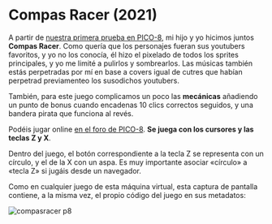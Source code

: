 # Compas Racer (2021)

A partir de [nuestra primera prueba en PICO-8](https://github.com/Ganso/camellos-2020), mi hijo y yo hicimos juntos **Compas Racer**. Como quería que los personajes fueran sus youtubers favoritos, y yo no los conocía, él hizo el pixelado de todos los sprites principales, y yo me limité a pulirlos y sombrearlos. Las músicas también estás perpetradas por mí en base a covers igual de cutres que habían perpetrad previamenteo los susodichos youtubers.

También, para este juego complicamos un poco las **mecánicas** añadiendo un punto de bonus cuando encadenas 10 clics correctos seguidos, y una bandera pirata que funciona al revés.

Podéis jugar online [en el foro de PICO-8](https://www.lexaloffle.com/bbs/?tid=40708). **Se juega con los cursores y las teclas Z y X**.

Dentro del juego, el botón correspondiente a la tecla Z se representa con un círculo, y el de la X con un aspa. Es muy importante asociar «círculo» a «tecla Z» si jugáis desde un navegador.

Como en cualquier juego de esta máquina virtual, esta captura de pantalla contiene, a la misma vez, el propio código del juego en sus metadatos:

![compasracer p8](https://github.com/Ganso/compasracer/assets/1718890/33b461dc-6d8e-4514-9715-dbb27e3bac45)
